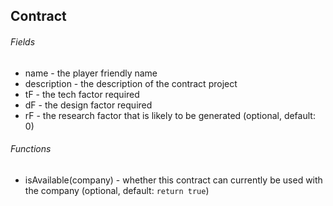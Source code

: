 ## Contract
###### Fields
* name - the player friendly name
* description - the description of the contract project
* tF - the tech factor required
* dF - the design factor required
* rF - the research factor that is likely to be generated (optional, default: 0)

###### Functions
* isAvailable(company) - whether this contract can currently be used with the company (optional, default: `return true`)